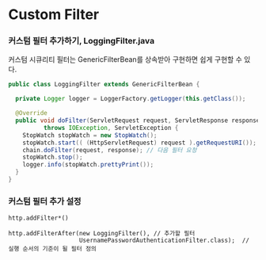 # Custom Filter

### 커스텀 필터 추가하기, LoggingFilter.java

커스텀 시큐리티 필터는 GenericFilterBean를 상속받아 구현하면 쉽게 구현할 수 있다.

```java
public class LoggingFilter extends GenericFilterBean {

  private Logger logger = LoggerFactory.getLogger(this.getClass());

  @Override
  public void doFilter(ServletRequest request, ServletResponse response, FilterChain chain) 
          throws IOException, ServletException {
    StopWatch stopWatch = new StopWatch();
    stopWatch.start(( (HttpServletRequest) request ).getRequestURI());
    chain.doFilter(request, response); // 다음 필터 요청
    stopWatch.stop();
    logger.info(stopWatch.prettyPrint());
  }
}
```

### 커스텀 필터 추가 설정 

`http.addFilter*()`

```text
http.addFilterAfter(new LoggingFilter(), // 추가할 필터
                    UsernamePasswordAuthenticationFilter.class);  // 실행 순서의 기준이 될 필터 정의
```

